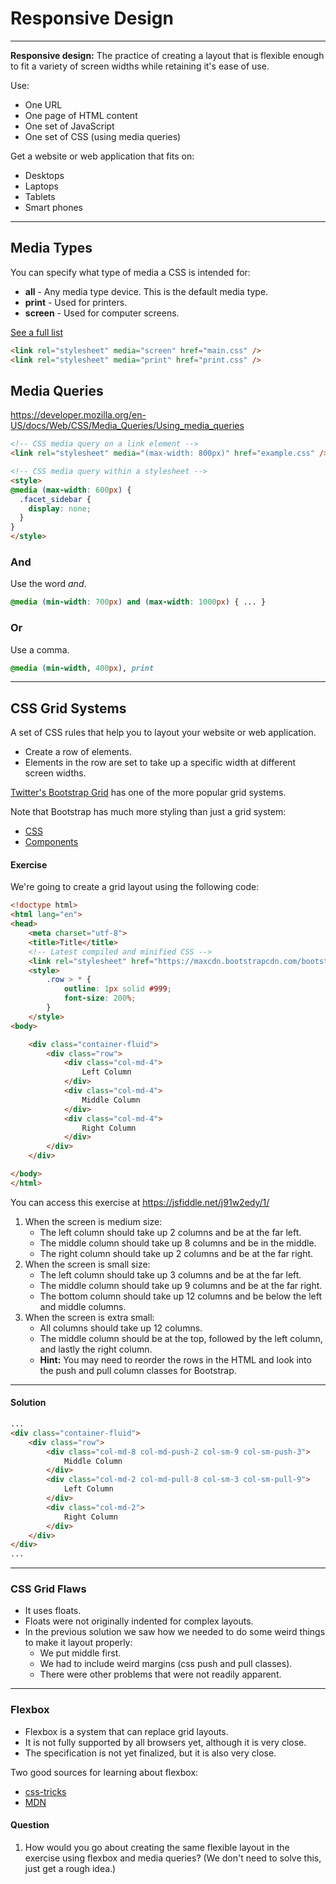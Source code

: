 # Responsive Design

<hr>

**Responsive design:** The practice of creating a layout that is flexible enough to fit a variety of screen widths while retaining it's ease of use.

Use:

- One URL
- One page of HTML content
- One set of JavaScript
- One set of CSS (using media queries)

Get a website or web application that fits on:

- Desktops
- Laptops
- Tablets
- Smart phones

<hr>

## Media Types

You can specify what type of media a CSS is intended for:

- **all** - Any media type device. This is the default media type.
- **print** - Used for printers.
- **screen** - Used for computer screens.

[See a full list](https://css-tricks.com/snippets/css/all-stylesheet-media-types/)

```html
<link rel="stylesheet" media="screen" href="main.css" />
<link rel="stylesheet" media="print" href="print.css" />
```

## Media Queries

https://developer.mozilla.org/en-US/docs/Web/CSS/Media_Queries/Using_media_queries

```html
<!-- CSS media query on a link element -->
<link rel="stylesheet" media="(max-width: 800px)" href="example.css" />

<!-- CSS media query within a stylesheet -->
<style>
@media (max-width: 600px) {
  .facet_sidebar {
    display: none;
  }
}
</style>
```

### And

Use the word *and*.

```css
@media (min-width: 700px) and (max-width: 1000px) { ... }
```

### Or

Use a comma.

```css
@media (min-width, 400px), print
```

<hr>

## CSS Grid Systems

A set of CSS rules that help you to layout your website or web application.

- Create a row of elements.
- Elements in the row are set to take up a specific width at different screen widths.

[Twitter's Bootstrap Grid](http://getbootstrap.com/css/#grid) has one of the more popular grid systems.

Note that Bootstrap has much more styling than just a grid system:

- [CSS](http://getbootstrap.com/css/)
- [Components](http://getbootstrap.com/components/)

#### Exercise

We're going to create a grid layout using the following code:

```html
<!doctype html>
<html lang="en">
<head>
    <meta charset="utf-8">
    <title>Title</title>
    <!-- Latest compiled and minified CSS -->
    <link rel="stylesheet" href="https://maxcdn.bootstrapcdn.com/bootstrap/3.3.6/css/bootstrap.min.css">
    <style>
        .row > * {
            outline: 1px solid #999;
            font-size: 200%;
        }
    </style>
<body>

    <div class="container-fluid">
        <div class="row">
            <div class="col-md-4">
                Left Column
            </div>
            <div class="col-md-4">
                Middle Column
            </div>
            <div class="col-md-4">
                Right Column
            </div>
        </div>
    </div>

</body>
</html>
```

You can access this exercise at https://jsfiddle.net/j91w2edy/1/

1. When the screen is medium size:
    - The left column should take up 2 columns and be at the far left.
    - The middle column should take up 8 columns and be in the middle.
    - The right column should take up 2 columns and be at the far right.
2. When the screen is small size:
    - The left column should take up 3 columns and be at the far left.
    - The middle column should take up 9 columns and be at the far right.
    - The bottom column should take up 12 columns and be below the left and middle columns.
3. When the screen is extra small:
    - All columns should take up 12 columns.
    - The middle column should be at the top, followed by the left column, and lastly the right column.
    - **Hint:** You may need to reorder the rows in the HTML and look into the push and pull column classes for Bootstrap.
    
<hr>

#### Solution

```html
...
<div class="container-fluid">
    <div class="row">
        <div class="col-md-8 col-md-push-2 col-sm-9 col-sm-push-3">
            Middle Column
        </div>
        <div class="col-md-2 col-md-pull-8 col-sm-3 col-sm-pull-9">
            Left Column
        </div>
        <div class="col-md-2">
            Right Column
        </div>
    </div>
</div>
...
```

<hr>

### CSS Grid Flaws

- It uses floats.
- Floats were not originally indented for complex layouts.
- In the previous solution we saw how we needed to do some weird things to make it layout properly:
    - We put middle first.
    - We had to include weird margins (css push and pull classes).
    - There were other problems that were not readily apparent.

<hr>

### Flexbox

- Flexbox is a system that can replace grid layouts.
- It is not fully supported by all browsers yet, although it is very close.
- The specification is not yet finalized, but it is also very close.

Two good sources for learning about flexbox:

- [css-tricks](https://css-tricks.com/snippets/css/a-guide-to-flexbox/)
- [MDN](https://developer.mozilla.org/en-US/docs/Web/CSS/CSS_Flexible_Box_Layout/Using_CSS_flexible_boxes)

#### Question

1. How would you go about creating the same flexible layout in the exercise using flexbox and media queries? (We don't need to solve this, just get a rough idea.)

